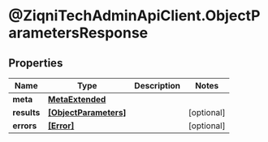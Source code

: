 # @ZiqniTechAdminApiClient.ObjectParametersResponse

## Properties

Name | Type | Description | Notes
------------ | ------------- | ------------- | -------------
**meta** | [**MetaExtended**](MetaExtended.md) |  | 
**results** | [**[ObjectParameters]**](ObjectParameters.md) |  | [optional] 
**errors** | [**[Error]**](Error.md) |  | [optional] 


